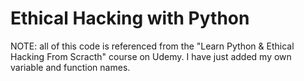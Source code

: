 # Ethical Hacking with Python
NOTE: all of this code is referenced from the "Learn Python & Ethical Hacking From Scracth" course on Udemy. 
I have just added my own variable and function names.
